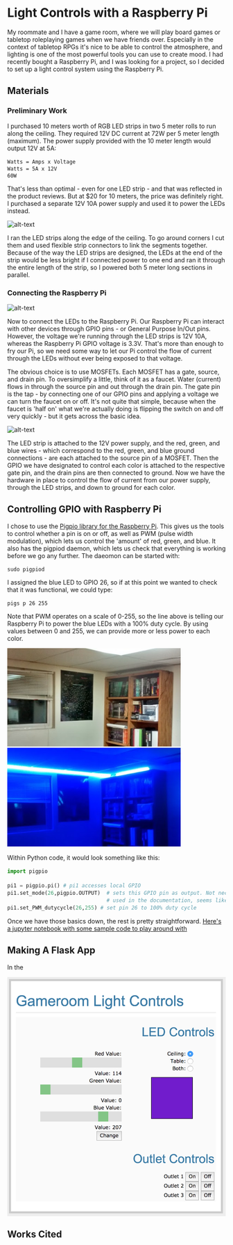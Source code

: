 # Light Controls with a Raspberry Pi

My roommate and I have a game room, where we will play board games or tabletop roleplaying games when we have friends over. Especially in the context of tabletop RPGs it's nice to be able to control the atmosphere, and lighting is one of the most powerful tools you can use to create mood. I had recently bought a Raspberry Pi, and I was looking for a project, so I decided to set up a light control system using the Raspberry Pi. 

## Materials
### Preliminary Work
I purchased 10 meters worth of RGB LED strips in two 5 meter rolls to run along the ceiling. They required 12V DC current at 72W per 5 meter length (maximum). The power supply provided with the 10 meter length would output 12V at 5A:
```
Watts = Amps x Voltage 
Watts = 5A x 12V
60W
```
That's less than optimal - even for one LED strip - and that was reflected in the product reviews. But at $20 for 10 meters, the price was definitely right. I purchased a separate 12V 10A power supply and used it to power the LEDs instead.

![alt-text](../master/images/led_strip_ceiling.jpg "Running the LED strips along the ceiling")

I ran the LED strips along the edge of the ceiling. To go around corners I cut them and used flexible strip connectors to link the segments together. Because of the way the LED strips are designed, the LEDs at the end of the strip would be less bright if I connected power to one end and ran it through the entire length of the strip, so I powered both 5 meter long sections in parallel.
### Connecting the Raspberry Pi
![alt-text](../master/images/light_control_setup.jpg "Components for Light Control Project")

Now to connect the LEDs to the Raspberry Pi. Our Raspberry Pi can interact with other devices through GPIO pins - or General Purpose In/Out pins. However, the voltage we're running through the LED strips is 12V 10A, whereas the Raspberry Pi GPIO voltage is 3.3V. That's more than enough to fry our Pi, so we need some way to let our Pi control the flow of current through the LEDs without ever being exposed to that voltage. 

The obvious choice is to use MOSFETs. Each MOSFET has a gate, source, and drain pin. To oversimplify a little, think of it as a faucet. Water (current) flows in through the source pin and out through the drain pin. The gate pin is the tap - by connecting one of our GPIO pins and applying a voltage we can turn the faucet on or off. It's not quite that simple, because when the faucet is 'half on' what we're actually doing is flipping the switch on and off very quickly - but it gets across the basic idea. 

![alt-text](../master/images/leds_with_mosfets.jpg "Hardware Setup")

The LED strip is attached to the 12V power supply, and the red, green, and blue wires - which correspond to the red, green, and blue ground connections - are each attached to the source pin of a MOSFET. Then the GPIO we have designated to control each color is attached to the respective gate pin, and the drain pins are then connected to ground. Now we have the hardware in place to control the flow of current from our power supply, through the LED strips, and down to ground for each color.

## Controlling GPIO with Raspberry Pi
I chose to use the [Pigpio library for the Raspberry Pi](http://abyz.me.uk/rpi/pigpio/). This gives us the tools to control whether a pin is on or off, as well as PWM (pulse width modulation), which lets us control the 'amount' of red, green, and blue. It also has the pigpiod daemon, which lets us check that everything is working before we go any further. The daeomon can be started with:
```
sudo pigpiod
```

I assigned the blue LED to GPIO 26, so if at this point we wanted to check that it was functional, we could type:

```
pigs p 26 255
```
Note that PWM operates on a scale of 0-255, so the line above is telling our Raspberry Pi to power the blue LEDs with a 100% duty cycle. By using values between 0 and 255, we can provide more or less power to each color.

<img src="images/ceiling_blue_off.jpg" width=400><img src="images/ceiling_blue_on.jpg" width=400>

Within Python code, it would look something like this:

```python
import pigpio

pi1 = pigpio.pi() # pi1 accesses local GPIO
pi1.set_mode(26,pigpio.OUTPUT)  # sets this GPIO pin as output. Not necessary, but 
                                # used in the documentation, seems like best practices
pi1.set_PWM_dutycycle(26,255) # set pin 26 to 100% duty cycle
```
Once we have those basics down, the rest is pretty straightforward. [Here's a jupyter notebook with some sample code to play around with](../master/src/sample_pigpio.ipynb)

## Making A Flask App
In the 

<img src="images/light_control_webpage.png" alt="Light Control Webpage" width=550 align="middle">





## Works Cited







